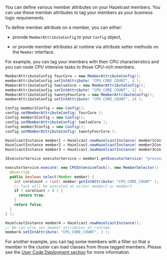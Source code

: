 

You can define various member attributes on your Hazelcast members. You can use these member attributes to tag your members as your business logic requirements.

To define member attribute on a member, you can either:

- provide `MemberAttributeConfig` to your `Config` object,

- or provide member attributes at runtime via attribute setter methods on the `Member` interface.

For example, you can tag your members with their CPU characteristics and you can route CPU intensive tasks to those CPU-rich members.

```java
MemberAttributeConfig fourCore = new MemberAttributeConfig();
memberAttributeConfig.setIntAttribute( "CPU_CORE_COUNT", 4 );
MemberAttributeConfig twelveCore = new MemberAttributeConfig();
memberAttributeConfig.setIntAttribute( "CPU_CORE_COUNT", 12 );
MemberAttributeConfig twentyFourCore = new MemberAttributeConfig();
memberAttributeConfig.setIntAttribute( "CPU_CORE_COUNT", 24 );

Config member1Config = new Config();
config.setMemberAttributeConfig( fourCore );
Config member2Config = new Config();
config.setMemberAttributeConfig( twelveCore );
Config member3Config = new Config();
config.setMemberAttributeConfig( twentyFourCore );

HazelcastInstance member1 = Hazelcast.newHazelcastInstance( member1Config );
HazelcastInstance member2 = Hazelcast.newHazelcastInstance( member2Config );
HazelcastInstance member3 = Hazelcast.newHazelcastInstance( member3Config );

IExecutorService executorService = member1.getExecutorService( "processor" );

executorService.execute( new CPUIntensiveTask(), new MemberSelector() {
  @Override
  public boolean select(Member member) {
    int coreCount = (int) member.getIntAttribute( "CPU_CORE_COUNT" );
    // Task will be executed at either member2 or member3
    if ( coreCount > 8 ) { 
      return true;
    }
    return false;
  }
} );

HazelcastInstance member4 = Hazelcast.newHazelcastInstance();
// We can also set member attributes at runtime.
member4.setIntAttribute( "CPU_CORE_COUNT", 2 );
```

For another example, you can tag some members with a filter so that a member in the cluster can load classes from those tagged members. Please see the [User Code Deployment section](/04_Setting_Up_Clusters/07_User_Code_Deployment.md) for more information.